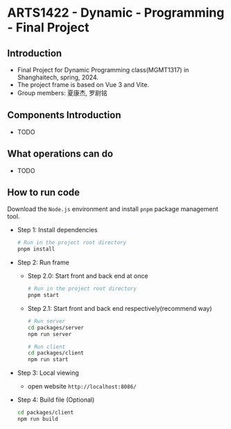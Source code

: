 # ARTS1422 - Dynamic - Programming - Final Project

## Introduction

- Final Project for Dynamic Programming class(MGMT1317) in Shanghaitech, spring, 2024.
- The project frame is based on Vue 3 and Vite.
- Group members: 夏康杰, 罗尉铭

## Components Introduction

- TODO

## What operations can do

- TODO

## How to run code


Download the `Node.js` environment and install `pnpm` package management tool.

- Step 1: Install dependencies
  
  ```bash
  # Run in the project root directory
  pnpm install
  ```

- Step 2: Run frame
  - Step 2.0: Start front and back end at once
  
    ```bash
    # Run in the project root directory
    pnpm start
    ```

  - Step 2.1: Start front and back end respectively(recommend way)
  
    ```bash
    # Run server
    cd packages/server
    npm run server
    ```

    ```bash
    # Run client
    cd packages/client
    npm run start
    ```

- Step 3: Local viewing
  - open website `http://localhost:8086/`

- Step 4: Build file (Optional)

  ```bash
  cd packages/client
  npm run build
  ```
